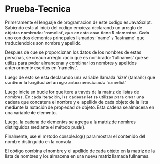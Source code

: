 # Prueba-Tecnica
Primeramente el lenguaje de programacion de este codigo es JavaScript. Sabiendo esto al inicio del codigo empieza declarando un arreglo de objetos nombrado: 'namelist', que en este caso tiene 5 elementos. Cada uno con dos elementos principales llamados: 'name' y 'lastname' que traduciendolos son nombre y apellido.

Despues de que se proporcionan los datos de los nombres de estas personas, se creaun arreglo vacio que es nombrado: 'fullnames'
que se utiliza para poder almancenar y combinar los nombres y apellidos anteriormente escritos en 'namelist'.

Luego de esto se esta declarando una variable llamada 'size' (tamaño) que contiene la longitud del arreglo antes mencionado 'namelist'

Luego inicie un bucle for que itere a través de la matriz de listas de nombres. En cada iteración, las cadenas let se utilizan para crear una cadena que concatena el nombre y el apellido de cada objeto de la lista mediante la notación de propiedad de objeto. Esta cadena se almacena en una variable de elemento.

Luego, la cadena de elementos se agrega a la matriz de nombres distinguidos mediante el método push().

Finalmente, use el método console.log() para mostrar el contenido del nombre distinguido en la consola.

El código combina el nombre y el apellido de cada objeto en la matriz de la lista de nombres y los almacena en una nueva matriz llamada fullnames.
